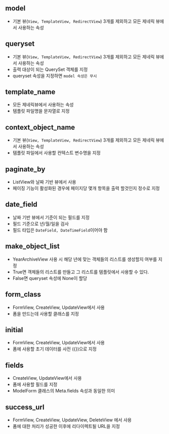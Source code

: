 ## model

+ 기본 뷰(`View, TemplateView, RedirectView`) 3개를 제외하고 모든 제네릭 뷰에서 사용하는 속성
 
## queryset

+ 기본 뷰(`View, TemplateView, RedirectView`) 3개를 제외하고 모든 제네릭 뷰에서 사용하는 속성
+ 출력 대상이 되는 QuerySet 객체를 지정
+ queryset 속성을 지정하면 `model 속성은 무시`

## template_name

+ 모든 제네릭뷰에서 사용하는 속성
+ 템플릿 파일명을 문자열로 지정

## context_object_name

+ 기본 뷰(`View, TemplateView, RedirectView`) 3개를 제외하고 모든 제네릭 뷰에서 사용하는 속성
+ 템플릿 파일에서 사용할 컨텍스트 변수명을 지정

## paginate_by

+ ListView와 날짜 기반 뷰에서 사용
+ 페이징 기능이 활성화된 경우에 페이지당 몇개 항목을 출력 할것인지 정수로 지정

## date_field

+ 날짜 기반 뷰에서 기준이 되는 필드를 지정
+ 필드 기준으로 년/월/일을 검사
+ 필드 타입은 `DateField, DateTimeField`이어야 함

## make_object_list

+ YearArchiveView 사용 시 해당 년에 맞는 객체들의 리스트를 생성할지 여부를 지정
+ True면 객체들의 리스트를 만들고 그 리스트를 템플릿에서 사용할 수 있다.
+ False면 queryset 속성에 None이 할당

## form_class

+ FormView, CreateView, UpdateView에서 사용
+ 폼을 만드는데 사용할 클래스를 지정

## initial

+ FormView, CreateView, UpdateView에서 사용
+ 폼에 사용할 초기 데이터를 사전 ({})으로 지정

## fields

+ CreateView, UpdateView에서 사용
+ 폼에 사용할 필드를 지정
+ ModelForm 클래스의 Meta.fields 속성과 동일한 의미

## success_url

+ FormView, CreateView, UpdateView, DeleteView 에서 사용
+ 폼에 대한 처리가 성공한 이후에 리다이렉트될 URL을 지정